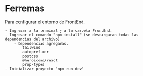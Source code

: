 # Ferremas

Para configurar el entorno de FrontEnd.

    - Ingresar a la terminal y a la carpeta FrontEnd.
    - Ingresar el comando "npm install" (se descargaran todas las dependencias del archivo).
        - Dependencias agregadas.
            tailwind
            autoprefixer
            postcss
            @heroicons/react     
            prop-types      
    - Inicializar proyecto "npm run dev"
